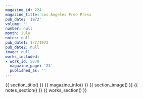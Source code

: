 ```yaml
---
magazine_id: 224
magazine_title: Los Angeles Free Press
pub_date: '1973'
volume: ''
number: null
month: July
notes: null
pub_date1: 1/7/1973
pub_date2: null
image: null
works_included:
- work_id: 5670
  magazine_page: '23'
  published_as: ''
---
```


{{ section_title() }}
{{ magazine_info() }}
{{ section_image() }}
{{ notes_section() }}
{{ works_section() }}
